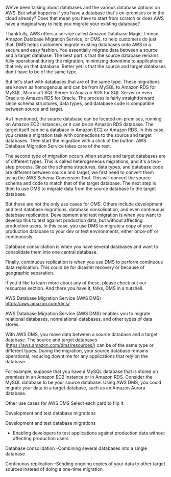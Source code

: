 We've been talking about databases and the various database options on AWS. But what happens if you have a database that's on-premises or in the cloud already? Does that mean you have to start from scratch or does AWS have a magical way to help you migrate your existing database? 

Thankfully, AWS offers a service called Amazon Database Magic. I mean, Amazon Database Migration Service, or DMS, to help customers do just that. DMS helps customers migrate existing databases onto AWS in a secure and easy fashion. You essentially migrate data between a source and a target database. The best part is that the source database remains fully operational during the migration, minimizing downtime to applications that rely on that database. Better yet is that the source and target databases don't have to be of the same type. 

But let's start with databases that are of the same type. These migrations are known as homogenous and can be from MySQL to Amazon RDS for MySQL, Microsoft SQL Server to Amazon RDS for SQL Server or even Oracle to Amazon RDS for Oracle. The process is fairly straightforward since schema structures, data types, and database code is compatible between source and target. 

As I mentioned, the source database can be located on-premises, running on Amazon EC2 Instances, or it can be an Amazon RDS database. The target itself can be a database in Amazon EC2 or Amazon RDS. In this case, you create a migration task with connections to the source and target databases. Then start the migration with a click of the button. AWS Database Migration Service takes care of the rest. 

The second type of migration occurs when source and target databases are of different types. This is called heterogeneous migrations, and it's a two-step process. Since the schema structures, data types, and database code are different between source and target, we first need to convert them using the AWS Schema Conversion Tool. This will convert the source schema and code to match that of the target database. The next step is then to use DMS to migrate data from the source database to the target database. 

But these are not the only use cases for DMS. Others include development and test database migrations, database consolidation, and even continuous database replication. 
Development and test migration is when you want to develop this to test against production data, but without affecting production users. In this case, you use DMS to migrate a copy of your production database to your dev or test environments, either once-off or continuously. 

Database consolidation is when you have several databases and want to consolidate them into one central database. 

Finally, continuous replication is when you use DMS to perform continuous data replication. This could be for disaster recovery or because of geographic separation. 

If you'd like to learn more about any of these, please check out our resources section. And there you have it, folks, DMS in a nutshell.


AWS Database Migration Service (AWS DMS)
https://aws.amazon.com/dms/

AWS Database Migration Service (AWS DMS) enables you to migrate relational databases, nonrelational databases, and other types of data stores.

With AWS DMS, you move data between a source database and a target database. The source and target databases (https://aws.amazon.com/dms/resources/) can be of the same type or different types. During the migration, your source database remains operational, reducing downtime for any applications that rely on the database. 

For example, suppose that you have a MySQL database that is stored on premises in an Amazon EC2 instance or in Amazon RDS. Consider the MySQL database to be your source database. Using AWS DMS, you could migrate your data to a target database, such as an Amazon Aurora database.

Other use cases for AWS DMS
Select each card to flip it.


Development and test database migrations

Development and test database migrations
- Enabling developers to test applications against production data without affecting production users

Database consolidation
-Combining several databases into a single database


Continuous replication
-Sending ongoing copies of your data to other target sources instead of doing a one-time migration
